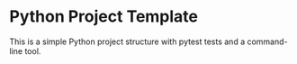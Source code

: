 # Python Project Template

This is a simple Python project structure with pytest tests and a command-line tool.